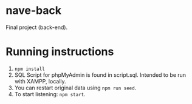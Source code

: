 # nave-back
Final project (back-end).

# Running instructions

1) ```npm install```
2) SQL Script for phpMyAdmin is found in script.sql. Intended to be run with XAMPP, locally.
3) You can restart original data using ```npm run seed```.
4) To start listening: ```npm start```.